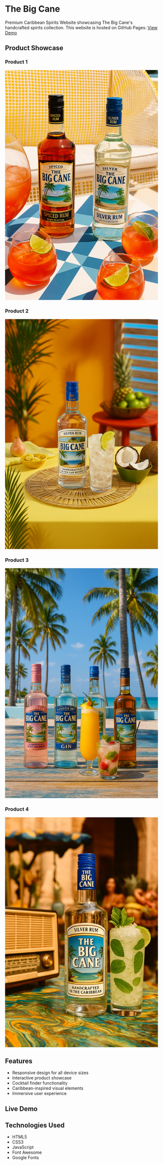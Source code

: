 # The Big Cane

Premium Caribbean Spirits Website showcasing The Big Cane's handcrafted spirits collection.
This website is hosted on GitHub Pages: [View Demo](https://marora1549.github.io/The-BigCane-Rum/index.html)


## Product Showcase

### Product 1
![Product 1](/assets/images/product-photo1.png)

### Product 2
![Product 2](/assets/images/product-photo2.png)

### Product 3
![Product 3](/assets/images/product-photo3.png)

### Product 4
![Product 4](/assets/images/product-photo4.png)

## Features

- Responsive design for all device sizes
- Interactive product showcase
- Cocktail finder functionality
- Caribbean-inspired visual elements
- Immersive user experience

## Live Demo


## Technologies Used

- HTML5
- CSS3
- JavaScript
- Font Awesome
- Google Fonts
